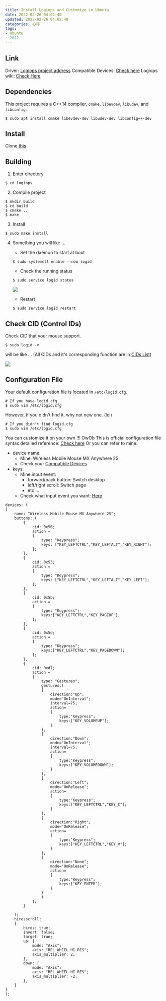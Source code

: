 ```yaml
---
title: Install Logiops and Customize in Ubuntu 
date: 2022-02-26 04:02:40
updated: 2022-02-26 04:02:40
categories: 心得
tags: 
- Ubuntu
- 2022
---
```


## Link
Driver: [Logiops project address](https://github.com/PixlOne/logiops)
Compatible Devices: [Check here](https://github.com/PixlOne/logiops/blob/master/TESTED.md)
Logiops wiki: [Check Here](https://github.com/PixlOne/logiops/wiki)

## Dependencies

This project requires a C++14 compiler, `cmake`, `libevdev`, `libudev`, and `libconfig`.
```bash=
$ sudo apt install cmake libevdev-dev libudev-dev libconfig++-dev
```

## Install
Clone [this](https://github.com/PixlOne/logiops)
## Building
1. Enter directory
```bash=
$ cd logiops
```
2. Compile project
```bash=
$ mkdir build
$ cd build
$ cmake ..
$ make
```
3. Install
```bash=
$ sudo make install
```
4. Something you will like ...

    * Set the daemon to start at boot
    ```bash=
    $ sudo systemctl enable --now logid
    ```
    * Check the running status
    ```bash=
    $ sudo service logid status
    ```
    ![](https://i.imgur.com/mXcQTTT.png)
    * Restart
    ```bash=
    $ sudo service logid restart
    ```
## Check CID (Control IDs)

Check CID that your mouse support.
```bash=
$ sudo logid -v
```

will be like ... (All CIDs and it's corresponding function are in [CIDs List](https://github.com/PixlOne/logiops/wiki/CIDs))

![](https://i.imgur.com/WgE59mU.png)

## Configuration File

Your default configuration file is located in `/etc/logid.cfg`.
```bash=
# If you have logid.cfg
$ sudo vim /etc/logid.cfg
```

However, if you didn't find it, why not new one. (lol)
```bash=
# If you didn't find logid.cfg
$ sudo vim /etc/logid.cfg
```

You can customize it on your own !!! OwOb
This is official configuration file syntax detailed reference: [Check here](https://github.com/PixlOne/logiops/wiki/Configuration)
Or you can refer to mine.
* device name: 
    * Mine: Wireless Mobile Mouse MX Anywhere 2S
    * Check your [Compatible Devices](https://github.com/PixlOne/logiops/blob/master/TESTED.md)
* keys: 
    * Mine input event:
        * forward/back button: Switch desktop
        * left/right scroll: Switch page
        * etc ...
    * Check what input event you want: [Here](https://github.com/torvalds/linux/blob/master/include/uapi/linux/input-event-codes.h?fbclid=IwAR0oABkgq30BDnmV2LCanjIemtGdmGIVcCrwc4p0vzC5ftiJnJiqAHLgt7k)


```ini=
devices: (
{
    name: "Wireless Mobile Mouse MX Anywhere 2S";
    buttons: (
        {
            cid: 0x56;
            action =
            {
                type: "Keypress";
                keys: ["KEY_LEFTCTRL","KEY_LEFTALT","KEY_RIGHT"];
            };
        },
        {
            cid: 0x53;
            action =
            {
                type: "Keypress";
                keys: ["KEY_LEFTCTRL","KEY_LEFTALT","KEY_LEFT"];
            };
        },
        {
            cid: 0x5b;
            action =
            {
                type: "Keypress";
                keys:["KEY_LEFTCTRL","KEY_PAGEUP"];
            };
        },
        {
            cid: 0x5d;
            action =
            {
                type: "Keypress";
                keys:["KEY_LEFTCTRL","KEY_PAGEDOWN"];
            };
        },
        {
            cid: 0xd7;
            action =
            {
                type: "Gestures";
                gestures:(
                {
                    direction:"Up";
                    mode="OnInterval";
                    interval=75;
                    action=
                    {
                        type:"Keypress";
                        keys:["KEY_VOLUMEUP"];
                    }
                },
                {
                    direction:"Down";
                    mode="OnInterval";
                    interval=75;
                    action=
                    {
                        type:"Keypress";
                        keys:["KEY_VOLUMEDOWN"];
                    }
                },
                {
                    direction:"Left";
                    mode="OnRelease";
                    action=
                    {
                        type:"Keypress";
                        keys:["KEY_LEFTCTRL","KEY_C"];
                    }
                },
                {
                    direction:"Right";
                    mode="OnRelease";
                    action=
                    {
                        type:"Keypress";
                        keys:["KEY_LEFTCTRL","KEY_V"];
                    }
                },
                {
                    direction:"None";
                    mode="OnRelease";
                    action=
                    {
                        type:"Keypress";
                        keys:["KEY_ENTER"];
                    }
                }
                )
            };
        }

    );
    hiresscroll:
    {
        hires: true;
        invert: false;
        target: true;
        up: {
            mode: "Axis";
            axis: "REL_WHEEL_HI_RES";
            axis_multiplier: 2;
        },
        down: {
            mode: "Axis";
            axis: "REL_WHEEL_HI_RES";
            axis_multiplier: -2;
        },
    }
}
);



```
